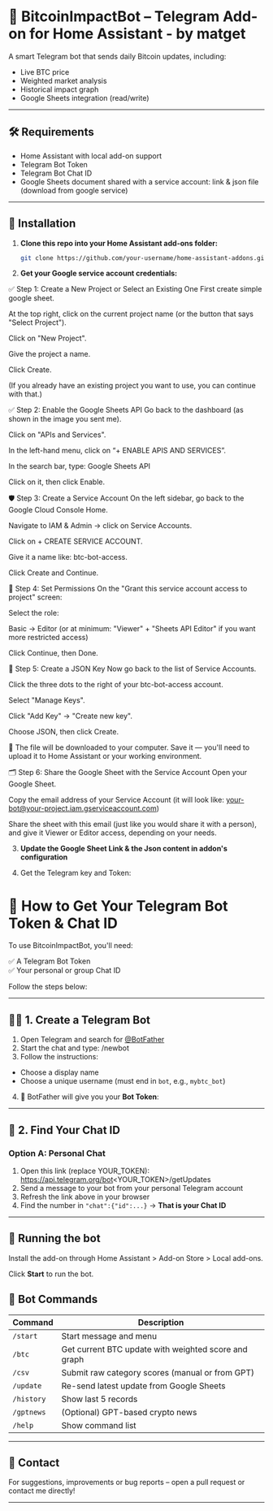 # 🤖 BitcoinImpactBot – Telegram Add-on for Home Assistant - by matget

A smart Telegram bot that sends daily Bitcoin updates, including:
- Live BTC price
- Weighted market analysis
- Historical impact graph
- Google Sheets integration (read/write)

---

## 🛠 Requirements

- Home Assistant with local add-on support
- Telegram Bot Token
- Telegram Bot Chat ID
- Google Sheets document shared with a service account: link & json file (download from google service)

---

## 🧩 Installation

1. **Clone this repo into your Home Assistant add-ons folder:**
   ```bash
   git clone https://github.com/your-username/home-assistant-addons.git
   ```

2. **Get your Google service account credentials:**
   
✅ Step 1: Create a New Project or Select an Existing One
First create simple google sheet.

At the top right, click on the current project name (or the button that says "Select Project").

Click on "New Project".

Give the project a name.

Click Create.

(If you already have an existing project you want to use, you can continue with that.)

✅ Step 2: Enable the Google Sheets API
Go back to the dashboard (as shown in the image you sent me).

Click on "APIs and Services".

In the left-hand menu, click on “+ ENABLE APIS AND SERVICES”.

In the search bar, type: Google Sheets API

Click on it, then click Enable.

🛡️ Step 3: Create a Service Account
On the left sidebar, go back to the Google Cloud Console Home.

Navigate to IAM & Admin → click on Service Accounts.

Click on + CREATE SERVICE ACCOUNT.

Give it a name like: btc-bot-access.

Click Create and Continue.

🧷 Step 4: Set Permissions
On the "Grant this service account access to project" screen:

Select the role:

Basic → Editor
(or at minimum: "Viewer" + "Sheets API Editor" if you want more restricted access)

Click Continue, then Done.

📄 Step 5: Create a JSON Key
Now go back to the list of Service Accounts.

Click the three dots to the right of your btc-bot-access account.

Select "Manage Keys".

Click "Add Key" → "Create new key".

Choose JSON, then click Create.

🔽 The file will be downloaded to your computer. Save it — you'll need to upload it to Home Assistant or your working environment.

🗂️ Step 6: Share the Google Sheet with the Service Account
Open your Google Sheet.

Copy the email address of your Service Account
(it will look like: your-bot@your-project.iam.gserviceaccount.com)

Share the sheet with this email (just like you would share it with a person), and give it Viewer or Editor access, depending on your needs.

3. **Update the Google Sheet Link & the Json content in addon's configuration**

4. Get the Telegram key and Token:
# 🔐 How to Get Your Telegram Bot Token & Chat ID

To use BitcoinImpactBot, you'll need:

✅ A Telegram Bot Token  
✅ Your personal or group Chat ID

Follow the steps below:

---

## 🧑‍💻 1. Create a Telegram Bot

1. Open Telegram and search for [@BotFather](https://t.me/BotFather)
2. Start the chat and type: /newbot
3. Follow the instructions:
- Choose a display name
- Choose a unique username (must end in `bot`, e.g., `mybtc_bot`)
4. 🎉 BotFather will give you your **Bot Token**:

---

## 🧾 2. Find Your Chat ID

### Option A: Personal Chat
1. Open this link (replace YOUR_TOKEN): https://api.telegram.org/bot<YOUR_TOKEN>/getUpdates
2. Send a message to your bot from your personal Telegram account
3. Refresh the link above in your browser
4. Find the number in `"chat":{"id":...}` → **That is your Chat ID**


---

## 🚀 Running the bot

Install the add-on through Home Assistant > Add-on Store > Local add-ons.

Click **Start** to run the bot. 

## 📱 Bot Commands

| Command     | Description                                           |
|-------------|-------------------------------------------------------|
| `/start`    | Start message and menu                                |
| `/btc`      | Get current BTC update with weighted score and graph  |
| `/csv`      | Submit raw category scores (manual or from GPT)       |
| `/update`   | Re-send latest update from Google Sheets              |
| `/history`  | Show last 5 records                                   |
| `/gptnews`  | (Optional) GPT-based crypto news                      |
| `/help`     | Show command list                                     |

---

## 💬 Contact

For suggestions, improvements or bug reports – open a pull request or contact me directly!

---

